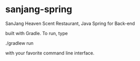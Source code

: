 # sanjang-spring
SanJang Heaven Scent Restaurant, Java Spring for Back-end

built with Gradle. To run, type 

./gradlew run

with your favorite command line interface. 
